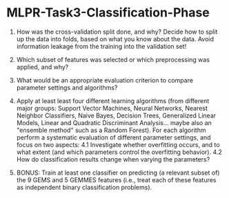 # MLPR-Task3-Classification-Phase

1. How was the cross-validation split done, and why? Decide how to split
up the data into folds, based on what you know about the data. Avoid
information leakage from the training into the validation set!

2. Which subset of features was selected or which preprocessing was
applied, and why?

3. What would be an appropriate evaluation criterion to compare
parameter settings and algorithms?

4. Apply at least least four different learning algorithms (from different
major groups: Support Vector Machines, Neural Networks, Nearest
Neighbor Classifiers, Naive Bayes, Decision Trees, Generalized Linear
Models, Linear and Quadratic Discriminant Analysis... maybe also an
"ensemble method" such as a Random Forest). For each algorithm
perform a systematic evaluation of different parameter settings, and
focus on two aspects:
4.1 Investigate whether overfitting occurs, and to what extent (and
which parameters control the overfitting behavior).
4.2 How do classification results change when varying the
parameters?

5. BONUS: Train at least one classifier on predicting (a relevant subset of)
the 9 GEMS and 5 GEMMES features (i.e., treat each of these features
as independent binary classification problems).
